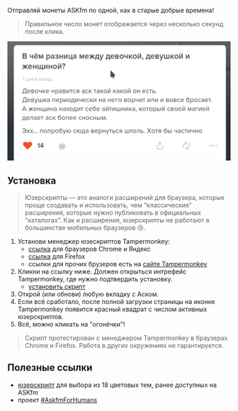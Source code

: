 Отправляй монеты ASKfm по одной, как в старые добрые времена!

> Правильное число монет отображается через несколько секунд после клика.

![демо](https://github.com/AskfmForHumans/user.js/raw/main/imgs/1coin-1.gif)

## Установка

> Юзерскрипты — это аналоги расширений для браузера, которые проще создавать и использовать, чем “классические” расширения, которые нужно публиковать в официальных “каталогах”. Как и расширения, юзерскрипты не работают в большинстве мобильных браузеров 😢.

1. Установи менеджер юзескриптов Tampermonkey:
   - [ссылка](https://chrome.google.com/webstore/detail/tampermonkey/dhdgffkkebhmkfjojejmpbldmpobfkfo) для браузеров Chrome и Яндекс
   - [ссылка](https://addons.mozilla.org/ru/firefox/addon/tampermonkey) для Firefox
   - ссылки для прочих брузеров есть на [сайте Tampermonkey](https://www.tampermonkey.net)
2. Кликни на ссылку ниже. Должен открыться интрефейс Tampermonkey, где нужно подтвердить установку.
   - [установить скрипт](https://greasyfork.org/scripts/422546-askfmforhumans-1coin/code/AskfmForHumans1coin.user.js)
3. Открой (или обнови) любую вкладку с Аском.
4. Если всё сработало, после полной загрузки страницы на иконке Tampermonkey появится красный квадрат с числом активных юзерскриптов.
5. Всё, можно кликать на "огонёчки"!

> Скрипт протестирован с менеджером Tampermonkey в браузерах Chrome и Firefox. Работа в других окружениях не гарантируется.

## Полезные ссылки

- [юзерскрипт](https://afh.snowwm.ml/userjs/themes) для выбора из 18 цветовых тем, ранее доступных на ASKfm
- проект [#AskfmForHumans](https://afh.snowwm.ml/)
